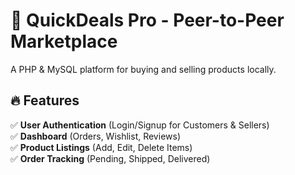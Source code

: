 # 🚀 QuickDeals Pro - Peer-to-Peer Marketplace  

A PHP & MySQL platform for buying and selling products locally.  

## 🔥 Features  
✅ **User Authentication** (Login/Signup for Customers & Sellers)  
✅ **Dashboard** (Orders, Wishlist, Reviews)  
✅ **Product Listings** (Add, Edit, Delete Items)  
✅ **Order Tracking** (Pending, Shipped, Delivered)  


